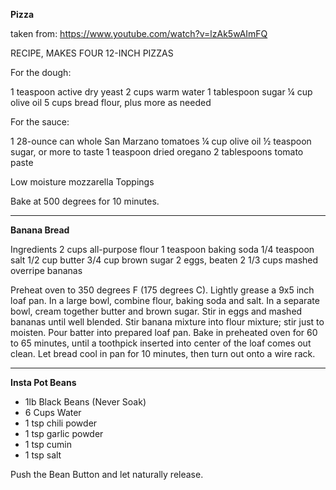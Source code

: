 **Pizza**

taken from:
https://www.youtube.com/watch?v=lzAk5wAImFQ

RECIPE, MAKES FOUR 12-INCH PIZZAS

For the dough:

1 teaspoon active dry yeast
2 cups warm water
1 tablespoon sugar
¼ cup olive oil
5 cups bread flour, plus more as needed

For the sauce:

1 28-ounce can whole San Marzano tomatoes
¼ cup olive oil
½ teaspoon sugar, or more to taste
1 teaspoon dried oregano
2 tablespoons tomato paste

Low moisture mozzarella
Toppings

Bake at 500 degrees for 10 minutes.

---

**Banana Bread**

Ingredients
2 cups all-purpose flour
1 teaspoon baking soda
1/4 teaspoon salt
1/2 cup butter
3/4 cup brown sugar
2 eggs, beaten
2 1/3 cups mashed overripe bananas

Preheat oven to 350 degrees F (175 degrees C). Lightly grease a 9x5 inch loaf pan.
In a large bowl, combine flour, baking soda and salt. In a separate bowl, cream together butter and brown sugar. Stir in eggs and mashed bananas until well blended. Stir banana mixture into flour mixture; stir just to moisten. Pour batter into prepared loaf pan.
Bake in preheated oven for 60 to 65 minutes, until a toothpick inserted into center of the loaf comes out clean. Let bread cool in pan for 10 minutes, then turn out onto a wire rack.

---

**Insta Pot Beans**

* 1lb Black Beans (Never Soak)
* 6 Cups Water
* 1 tsp chili powder
* 1 tsp garlic powder
* 1 tsp cumin
* 1 tsp salt

Push the Bean Button and let naturally release.
